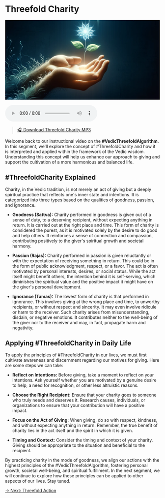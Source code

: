 # Threefold Charity

![Threefold Charity](../img/ins-threefold-charity.png)

<audio src="https://indra.team/audio/indra/threefold-charity.mp3" controls></audio>

> [🎧 Download Threefold Charity MP3](https://indra.team/audio/indra/threefold-charity.mp3)

Welcome back to our instructional video on the **#VedicThreefoldAlgorithm**. In this segment, we'll explore the concept of #ThreefoldCharity and how it is interpreted and applied within the framework of the Vedic wisdom. Understanding this concept will help us enhance our approach to giving and support the cultivation of a more harmonious and balanced life.

## #ThreefoldCharity Explained

Charity, in the Vedic tradition, is not merely an act of giving but a deeply spiritual practice that reflects one's inner state and intentions. It is categorized into three types based on the qualities of goodness, passion, and ignorance.

  - **Goodness (Sattva):** Charity performed in goodness is given out of a sense of duty, to a deserving recipient, without expecting anything in return. It is carried out at the right place and time. This form of charity is considered the purest, as it is motivated solely by the desire to do good and help others. It reinforces a sense of connection and compassion, contributing positively to the giver's spiritual growth and societal harmony.

  - **Passion (Rajas):** Charity performed in passion is given reluctantly or with the expectation of receiving something in return. This could be in the form of public acknowledgment, respect, or a favor. The act is often motivated by personal interests, desires, or social status. While the act itself might benefit others, the intention behind it is self-serving, which diminishes the spiritual value and the positive impact it might have on the giver's personal development.

  - **Ignorance (Tamas):** The lowest form of charity is that performed in ignorance. This involves giving at the wrong place and time, to unworthy recipients, or without respect and sincerity. It may even involve ridicule or harm to the receiver. Such charity arises from misunderstanding, disdain, or negative emotions. It contributes neither to the well-being of the giver nor to the receiver and may, in fact, propagate harm and negativity.

## Applying #ThreefoldCharity in Daily Life

To apply the principles of #ThreefoldCharity in our lives, we must first cultivate awareness and discernment regarding our motives for giving. Here are some steps we can take:

  - **Reflect on Intentions:** Before giving, take a moment to reflect on your intentions. Ask yourself whether you are motivated by a genuine desire to help, a need for recognition, or other less altruistic reasons.

  - **Choose the Right Recipient:** Ensure that your charity goes to someone who truly needs and deserves it. Research causes, individuals, or organizations to ensure that your contribution will have a positive impact.

  - **Focus on the Act of Giving:** When giving, do so with respect, kindness, and without expecting anything in return. Remember, the true benefit of charity lies in the act itself and the spirit in which it is given.

  - **Timing and Context:** Consider the timing and context of your charity. Giving should be appropriate to the situation and beneficial to the recipient.

By practicing charity in the mode of goodness, we align our actions with the highest principles of the #VedicThreefoldAlgorithm, fostering personal growth, societal well-being, and spiritual fulfillment. In the next segment, we will continue to explore how these principles can be applied to other aspects of our lives. Stay tuned.

[→ Next: Threefold Action](threefold-action.md)
